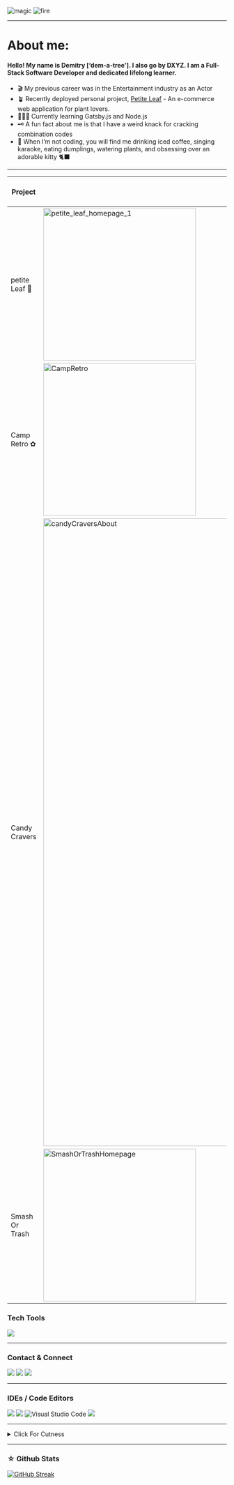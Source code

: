 
![magic](https://media.giphy.com/media/auA7QtdqknAHjSVoFG/giphy.gif)
![fire](https://user-images.githubusercontent.com/74038190/213866269-5d00981c-7c98-46d7-8a8e-16f462f15227.gif)

---
# About me:

#### Hello! My name is Demitry [‘dem-a-tree']. I also go by DXYZ. I am a Full-Stack Software Developer and dedicated lifelong learner.

- 🎬 My previous career was in the Entertainment industry as an Actor 
- 🪴 Recently deployed personal project, <a href="https://petite-leaf.vercel.app/">Petite Leaf</a> - An e-commerce web application for plant lovers.
- 👩🏾‍💻 Currently learning Gatsby.js and Node.js
- 🗝️ A fun fact about me is that I have a weird knack for cracking combination codes  
- 🎤 When I’m not coding, you will find me drinking iced coffee, singing karaoke, eating dumplings, watering plants, and obsessing over an adorable kitty 🐈‍⬛ 


----

<table>
  <thead>
    <th>Project</th>
    <th>Image</th>
    <th>Description</th>
    <th>Tech Stack</th>
    <th>Features</th>
    <th>Repo + Live</th>
  </thead>
  <tr>
    <td> petite Leaf 🌿 </td>
    <td><img width="350" alt="petite_leaf_homepage_1" src="https://github.com/dxyz773/dxyz773/assets/102256981/2b34343f-f0fe-47a2-801b-50dd3d43847d"/></td>
    <td>Petite Leaf: Where luxury meets botanical elegance in a seamless online shopping experience, offering curated greenery to elevate your living spaces.</td>
    <td>◦ React<br>◦ Redux - Redux Toolkit<br>◦ React Query<br>◦ Supabse<br>◦ Ant Design<br>◦ Tailwind</td>
    <td>◦ Shop, search, sort, filter, and order plants <br>◦ User account, order history, and favorites<br>◦ Plant parent tips from Botanical Journal</td>
    <td><a href="https://petite-leaf.vercel.app/">Live</a> </td>
  </tr>
  <tr>
    <td> Camp Retro ✿ </td>
    <td><img width="350" alt="CampRetro" src="https://github.com/dxyz773/dxyz773/assets/102256981/13b0907f-8f90-41b8-b917-8b5d278887aa"/> </td>
    <td>Camp Retro is an interactive game where users sign up, make a camper profile, play games, and win retro prizes.</td>
    <td>◦ React<br>◦ Python<br>◦ Flask<br>◦SQLAlchemy<br>◦ SQLite<br>◦Tailwind</td>
    <td>◦ Virtual Lunchbox<br>◦ 'Rock, Paper, Scissors' Game<br>◦ Retro prizes</td>
    <td><a href="https://github.com/dxyz773/camp_retro">Repo</a> </td>
  </tr>

  <tr>
    <td>Candy Cravers</td>
    <td><img width="1440" alt="candyCraversAbout" src="https://github.com/dxyz773/dxyz773/assets/102256981/252deafd-cb0d-4150-8c7b-b6dfdb8c2abb">
</td>
    <td>Your one stop shop for candy. Shop all candy or find the perfect sweet treat by occasion.</td>
    <td>◦ React<br>◦ React Router-v6<br>◦ JSON server<br>◦ Bootstrap</td>
    <td>◦ Shop candy by occasion: Valentine's Day, Halloween, or Easter  </td>
    <td><a href="https://github.com/djones02/Candy-Cravers">Repo</a></td>
  </tr>
  <tr>
    <td>Smash Or Trash</td>
    <td> <img width="350" alt="SmashOrTrashHomepage" src="https://github.com/dxyz773/dxyz773/assets/102256981/f87a53fa-bb9a-44af-a8be-9732da0ebd01">
</td>
    <td>Top 5 movie site. Users decide whether a movie is a SMASH or needs to be TRASHed. Add YOUR favorite films to the list. </td>
    <td>◦ Vanilla JavaScript<br>◦ JSON server<br>◦ CSS </td>
    <td>◦ Find top 5 US movies <br>◦ Add movies to User Favorites <br>◦ Comment on movies you love and love to hate</td>
    <td><a href="https://github.com/dxyz773/smash-or-trash">Repo</a></td>
  </tr>
</table>


<p>

  <h3>Tech Tools</h3>
  <a href="https://skillicons.dev">
    <img src="https://skillicons.dev/icons?i=js,react,vite,redux,py,flask,supabase,tailwind,materialui,css,html" />
  </a> 
</p>

----

### Contact & Connect
<a href = "mailto: dxyz773@gmail.com"><img src="https://img.shields.io/badge/Gmail-D14836?style=for-the-badge&logo=gmail&logoColor=white"/></a> 
<a href="https://www.linkedin.com/in/demitryedwards/" ><img src="https://img.shields.io/badge/LinkedIn-0077B5?style=for-the-badge&logo=linkedin&logoColor=white"/></a>
<a href="https://medium.com/@dxyz773"><img src="https://img.shields.io/badge/Medium-12100E?style=for-the-badge&logo=medium&logoColor=white"/></a>


---

### IDEs / Code Editors 
<a href="https://replit.com/@dxyz773" ><img src="https://img.shields.io/badge/Replit-DD1200?style=for-the-badge&logo=Replit&logoColor=white"/></a>
<a href="https://codepen.io/dxyz773"><img src="https://img.shields.io/badge/CodePen-white?style=for-the-badge&logo=codepen&logoColor=black"/></a>
![Visual Studio Code](https://img.shields.io/badge/Visual%20Studio%20Code-0078d7.svg?style=for-the-badge&logo=visual-studio-code&logoColor=white)
<a href="https://codesandbox.io/u/dxyz773" ><img src="https://img.shields.io/badge/Codesandbox-040404?style=for-the-badge&logo=codesandbox&logoColor=DBDBDB"/></a>

----



<details>
<summary>Click For Cutness</summary>
<br>
<img src="https://github.com/dxyz773/dxyz773/assets/102256981/fb9fe42e-f6f6-429d-b1c4-1075795df25f"/>
</details>

----

### ☆ Github Stats 
[![GitHub Streak](https://streak-stats.demolab.com/?user=dxyz773&theme=modern-lilac2)](https://git.io/streak-stats)
